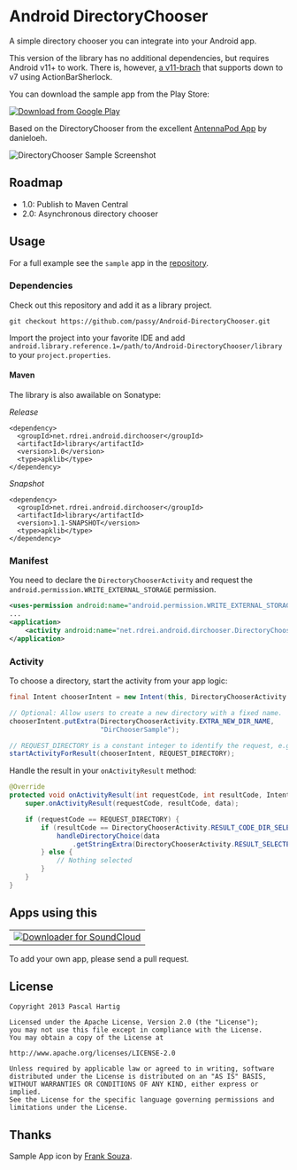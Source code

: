 Android DirectoryChooser
========================

A simple directory chooser you can integrate into your Android app.

This version of the library has no additional dependencies, but requires Android
v11+ to work. There is, however, [a v11-brach][2] that supports down to v7 using
ActionBarSherlock.

You can download the sample app from the Play Store:

[![Download from Google Play](http://developer.android.com/images/brand/en_generic_rgb_wo_45.png)][3]

Based on the DirectoryChooser from the excellent
[AntennaPod App](https://github.com/danieloeh/AntennaPod) by danieloeh.

![DirectoryChooser Sample Screenshot][1]

Roadmap
-------

 * 1.0: Publish to Maven Central
 * 2.0: Asynchronous directory chooser

Usage
-----

For a full example see the `sample` app in the
[repository](https://github.com/passy/Android-DirectoryChooser/tree/master/sample).

### Dependencies

Check out this repository and add it as a library project.

    git checkout https://github.com/passy/Android-DirectoryChooser.git

Import the project into your favorite IDE and add
`android.library.reference.1=/path/to/Android-DirectoryChooser/library` to your
`project.properties`.

#### Maven

The library is also awailable on Sonatype:

*Release*

    <dependency>
      <groupId>net.rdrei.android.dirchooser</groupId>
      <artifactId>library</artifactId>
      <version>1.0</version>
      <type>apklib</type>
    </dependency>

*Snapshot*

    <dependency>
      <groupId>net.rdrei.android.dirchooser</groupId>
      <artifactId>library</artifactId>
      <version>1.1-SNAPSHOT</version>
      <type>apklib</type>
    </dependency>

### Manifest

You need to declare the `DirectoryChooserActivity` and request the
`android.permission.WRITE_EXTERNAL_STORAGE` permission.

```xml
<uses-permission android:name="android.permission.WRITE_EXTERNAL_STORAGE"/>
...
<application>
    <activity android:name="net.rdrei.android.dirchooser.DirectoryChooserActivity" />
</application>
```

### Activity

To choose a directory, start the activity from your app logic:

```java
final Intent chooserIntent = new Intent(this, DirectoryChooserActivity.class);

// Optional: Allow users to create a new directory with a fixed name.
chooserIntent.putExtra(DirectoryChooserActivity.EXTRA_NEW_DIR_NAME,
                       "DirChooserSample");

// REQUEST_DIRECTORY is a constant integer to identify the request, e.g. 0
startActivityForResult(chooserIntent, REQUEST_DIRECTORY);
```

Handle the result in your `onActivityResult` method:

```java
@Override
protected void onActivityResult(int requestCode, int resultCode, Intent data) {
    super.onActivityResult(requestCode, resultCode, data);

    if (requestCode == REQUEST_DIRECTORY) {
        if (resultCode == DirectoryChooserActivity.RESULT_CODE_DIR_SELECTED) {
            handleDirectoryChoice(data
                .getStringExtra(DirectoryChooserActivity.RESULT_SELECTED_DIR));
        } else {
            // Nothing selected
        }
    }
}
```

Apps using this
---------------

<table>
    <tr>
        <td>
            <a href="https://play.google.com/store/apps/details?id=net.rdrei.android.scdl2">
                <img src="https://dl.dropbox.com/u/140829/blog_pictures/scdl2.png"
                    title="Downloader for SoundCloud"
                    alt="Downloader for SoundCloud">
            </a>
        </td>
    </tr>
</table>

To add your own app, please send a pull request.

License
-------

```text
Copyright 2013 Pascal Hartig

Licensed under the Apache License, Version 2.0 (the "License");
you may not use this file except in compliance with the License.
You may obtain a copy of the License at

http://www.apache.org/licenses/LICENSE-2.0

Unless required by applicable law or agreed to in writing, software
distributed under the License is distributed on an "AS IS" BASIS,
WITHOUT WARRANTIES OR CONDITIONS OF ANY KIND, either express or implied.
See the License for the specific language governing permissions and
limitations under the License.
```

Thanks
------

Sample App icon by [Frank Souza](http://franksouza183.deviantart.com/).

 [1]: https://raw.github.com/passy/Android-DirectoryChooser/master/media/screenshot_phone.png
 [2]: https://github.com/passy/Android-DirectoryChooser/tree/pre-v11
 [3]: https://play.google.com/store/apps/details?id=net.rdrei.android.dirchooser.sample
